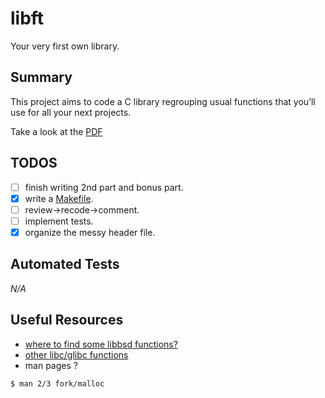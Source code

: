 # libft
Your very first own library.
## Summary

This project aims to code a C library regrouping usual functions that you’ll use for all your next projects.

Take a look at the [PDF](https://github.com/brkncookie/libft/raw/bain4main/en.subject.pdf)

## TODOS

- [ ] finish writing 2nd part and bonus part.
- [x] write a [Makefile](https://www.gnu.org/software/make/manual/make.html).
- [ ] review->recode->comment.
- [ ] implement tests.
- [x] organize the messy header file.

## Automated Tests
*N/A*
## Useful Resources

- [where to find some libbsd functions?](https://opensource.apple.com/source/Libc/Libc-262/string/)
- [other libc/glibc functions](https://code.woboq.org/)
- man pages ?
```shell
$ man 2/3 fork/malloc
```
